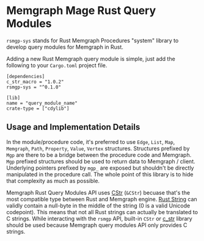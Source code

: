 # Memgraph Mage Rust Query Modules

`rsmgp-sys` stands for Rust Memgraph Procedures "system" library to develop
query modules for Memgraph in Rust.

Adding a new Rust Memgraph query module is simple, just add the following to
your `Cargo.toml` project file.

```
[dependencies]
c_str_macro = "1.0.2"
rsmgp-sys = "^0.1.0"

[lib]
name = "query_module_name"
crate-type = ["cdylib"]
```

## Usage and Implementation Details

In the module/procedure code, it's preferred to use `Edge`, `List`, `Map`,
`Memgraph`, `Path`, `Property`, `Value`, `Vertex` structures. Structures
prefixed by `Mgp` are there to be a bridge between the procedure code and
Memgraph.  `Mgp` prefixed structures should be used to return data to Memgraph
/ client.  Underlying pointers prefixed by `mgp_` are exposed but shouldn't be
directly manipulated in the procedure call. The whole point of this library is
to hide that complexity as much as possible.

Memgraph Rust Query Modules API uses
[CStr](https://doc.rust-lang.org/std/ffi/struct.CStr.html) (`&CStr`) becuase
that's the most compatible type between Rust and Memgraph engine. [Rust
String](https://doc.rust-lang.org/std/string/struct.String.html) can validly
contain a null-byte in the middle of the string (0 is a valid Unicode
codepoint). This means that not all Rust strings can actually be translated to
C strings. While interacting with the `rsmgp` API, built-in `CStr` or
[c_str](https://docs.rs/c_str) library should be used because Memgraph query
modules API only provides C strings.
